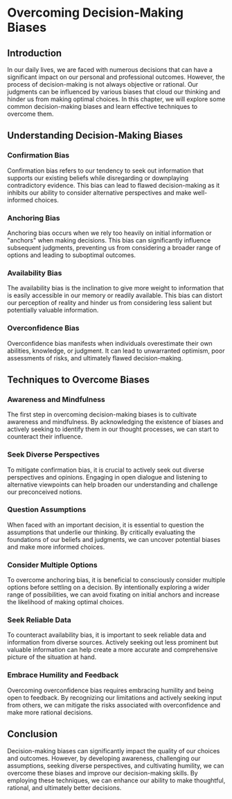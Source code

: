 # Overcoming Decision-Making Biases

## Introduction

In our daily lives, we are faced with numerous decisions that can have a significant impact on our personal and professional outcomes. However, the process of decision-making is not always objective or rational. Our judgments can be influenced by various biases that cloud our thinking and hinder us from making optimal choices. In this chapter, we will explore some common decision-making biases and learn effective techniques to overcome them.

## Understanding Decision-Making Biases

### Confirmation Bias

Confirmation bias refers to our tendency to seek out information that supports our existing beliefs while disregarding or downplaying contradictory evidence. This bias can lead to flawed decision-making as it inhibits our ability to consider alternative perspectives and make well-informed choices.

### Anchoring Bias

Anchoring bias occurs when we rely too heavily on initial information or "anchors" when making decisions. This bias can significantly influence subsequent judgments, preventing us from considering a broader range of options and leading to suboptimal outcomes.

### Availability Bias

The availability bias is the inclination to give more weight to information that is easily accessible in our memory or readily available. This bias can distort our perception of reality and hinder us from considering less salient but potentially valuable information.

### Overconfidence Bias

Overconfidence bias manifests when individuals overestimate their own abilities, knowledge, or judgment. It can lead to unwarranted optimism, poor assessments of risks, and ultimately flawed decision-making.

## Techniques to Overcome Biases

### Awareness and Mindfulness

The first step in overcoming decision-making biases is to cultivate awareness and mindfulness. By acknowledging the existence of biases and actively seeking to identify them in our thought processes, we can start to counteract their influence.

### Seek Diverse Perspectives

To mitigate confirmation bias, it is crucial to actively seek out diverse perspectives and opinions. Engaging in open dialogue and listening to alternative viewpoints can help broaden our understanding and challenge our preconceived notions.

### Question Assumptions

When faced with an important decision, it is essential to question the assumptions that underlie our thinking. By critically evaluating the foundations of our beliefs and judgments, we can uncover potential biases and make more informed choices.

### Consider Multiple Options

To overcome anchoring bias, it is beneficial to consciously consider multiple options before settling on a decision. By intentionally exploring a wider range of possibilities, we can avoid fixating on initial anchors and increase the likelihood of making optimal choices.

### Seek Reliable Data

To counteract availability bias, it is important to seek reliable data and information from diverse sources. Actively seeking out less prominent but valuable information can help create a more accurate and comprehensive picture of the situation at hand.

### Embrace Humility and Feedback

Overcoming overconfidence bias requires embracing humility and being open to feedback. By recognizing our limitations and actively seeking input from others, we can mitigate the risks associated with overconfidence and make more rational decisions.

## Conclusion

Decision-making biases can significantly impact the quality of our choices and outcomes. However, by developing awareness, challenging our assumptions, seeking diverse perspectives, and cultivating humility, we can overcome these biases and improve our decision-making skills. By employing these techniques, we can enhance our ability to make thoughtful, rational, and ultimately better decisions.
